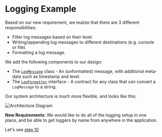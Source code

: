 # Logging Example

Based on our new requirement, we realize that there are 3 different responsibilities:
 * Filter log messages based on their level.
 * Writing/appending log messages to different destinations (e.g. console or file).
 * Formatting a log message.

We add the following components to our design:
 * The [`LogMessage`](src/csc301/loggingExample/logging/LogMessage.java) class - An (unformatted) message, with additional meta-data such as timestamp and level.
 * The [`LogFormatter`](src/csc301/loggingExample/logging/LogFormatter.java) interface - A contract for any class that can convert a `LogMessage` to a string.

Our system architecture is much more flexible, and looks like this:

![Architecture Diagram](LoggerArchitecture.png)
 

__New Requirements:__ We would like to do all of the logging setup in one place, and be able to get loggers by name from anywhere in the application.

Let's see [step 10](../../tree/step10)
